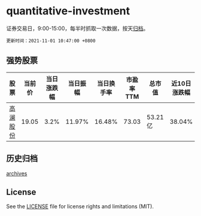 # quantitative-investment

证券交易日，9:00-15:00，每半时抓取一次数据，按天[归档](archives)。

`更新时间：2021-11-01 10:47:00 +0800`

## 强势股票

|股票|当前价|当日涨跌幅|当日振幅|当日换手率|市盈率TTM|总市值|近10日涨跌幅|
|----|----|----|----|----|----|----|----|
|[高澜股份](https://xueqiu.com/S/SZ300499)|19.05|3.2%|11.97%|16.48%|73.03|53.21亿|38.04%|

## 历史归档

[archives](archives)

## License

See the [LICENSE](LICENSE) file for license rights and limitations (MIT).
